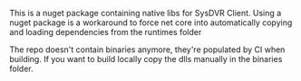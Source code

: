 This is a nuget package containing native libs for SysDVR Client.
Using a nuget package is a workaround to force net core into automatically copying and loading dependencies from the runtimes folder

The repo doesn't contain binaries anymore, they're populated by CI when building.
If you want to build locally copy the dlls manually in the binaries folder.
